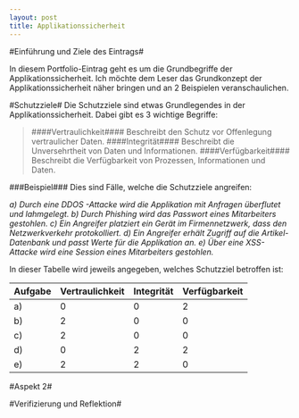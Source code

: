 ```yaml
---
layout: post
title: Applikationssicherheit
---
```


#Einführung und Ziele des Eintrags#

In diesem Portfolio-Eintrag geht es um die Grundbegriffe der Applikationssicherheit. Ich möchte dem Leser das Grundkonzept der Applikationssicherheit näher bringen und an 2 Beispielen veranschaulichen.

#Schutzziele#
Die Schutzziele sind etwas Grundlegendes in der Applikationssicherheit. Dabei gibt es 3 wichtige Begriffe:
>####Vertraulichkeit####
>Beschreibt den Schutz vor Offenlegung vertraulicher Daten.
>####Integrität####
>Beschreibt die Unversehrtheit von Daten und Informationen.
>####Verfügbarkeit####
>Beschreibt die Verfügbarkeit von Prozessen, Informationen und Daten.

###Beispiel###
Dies sind Fälle, welche die Schutzziele angreifen:

*a) Durch eine DDOS -Attacke wird die Applikation mit Anfragen überflutet und lahmgelegt.
b) Durch Phishing wird das Passwort eines Mitarbeiters gestohlen.
c) Ein Angreifer platziert ein Gerät im Firmennetzwerk, dass den Netzwerkverkehr protokolliert.
d) Ein Angreifer erhält Zugriff auf die Artikel-Datenbank und passt Werte für die Applikation an.
e) Über eine XSS-Attacke wird eine Session eines Mitarbeiters gestohlen.*

In dieser Tabelle wird jeweils angegeben, welches Schutzziel betroffen ist:


|     Aufgabe    |     Vertraulichkeit    |     Integrität    |     Verfügbarkeit    |
|----------------|------------------------|-------------------|----------------------|
|     a)         |     0                  |     0             |     2                |
|     b)         |     2                  |     0             |     0                |
|     c)         |     2                  |     0             |     0                |
|     d)         |     0                  |     2             |     2                |
|     e)         |     2                  |     2             |     0                |

#Aspekt 2#



#Verifizierung und Reflektion#
